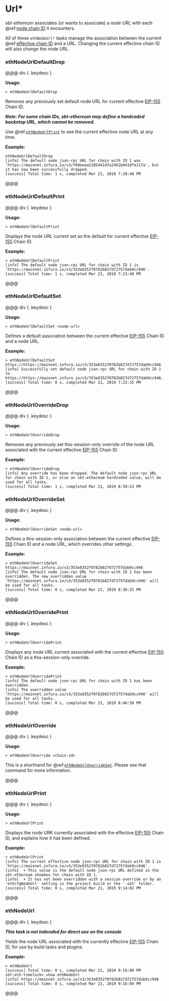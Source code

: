 # Url*

_sbt-ethereum_ associates (or wants to associate) a _node URL_ with each @ref:[node chain ID](#chain_id.md)
it encounters.

All of these `ethNodeUrl*` tasks manage the association between the current @ref:[effective chain ID](chain_id.md#ethnodechainidprint)
and a URL. Changing the current effective chain ID will also change the node URL.

### ethNodeUrlDefaultDrop

@@@ div { .keydesc }

**Usage:**
```
> ethNodeUrlDefaultDrop
```
Removes any previously set default node URL for current effective [EIP-155](https://github.com/ethereum/EIPs/blob/master/EIPS/eip-155.md) Chain ID.

_**Note: For some chain IDs, _sbt-ethereum_ may define a hardcoded backstop URL, which cannot be removed.**_

Use @ref:[`ethNodeUrlPrint`](#ethnodeurlprint) to see the current effective node URL at any time.

**Example:**
```
ethNodeUrlDefaultDrop
[info] The default node json-rpc URL for chain with ID 1 was 'https://mainnet.infura.io/v3/f69eeaa2105441dfa2461b0410fa117a', but it has now been successfully dropped.
[success] Total time: 1 s, completed Mar 21, 2019 7:28:40 PM
```

@@@

### ethNodeUrlDefaultPrint

@@@ div { .keydesc }

**Usage:**
```
> ethNodeUrlDefaultPrint
```
Displays the node URL current set as the default for current effective [EIP-155](https://github.com/ethereum/EIPs/blob/master/EIPS/eip-155.md) Chain ID.

**Example:**
```
> ethNodeUrlDefaultPrint
[info] The default node json-rpc URL for chain with ID 1 is 'https://mainnet.infura.io/v3/353e8352f0782b827d72757dab9cc946'.
[success] Total time: 1 s, completed Mar 21, 2019 7:23:40 PM
```

@@@

### ethNodeUrlDefaultSet

@@@ div { .keydesc }

**Usage:**
```
> ethNodeUrlDefaultSet <node-url>
```
Defines a default association between the current effective [EIP-155](https://github.com/ethereum/EIPs/blob/master/EIPS/eip-155.md) Chain ID and a node URL.

**Example:**
```
> ethNodeUrlDefaultSet https://https://mainnet.infura.io/v3/353e8352f0782b827d72757dab9cc946
[info] Successfully set default node json-rpc URL for chain with ID 1 to https://https://mainnet.infura.io/v3/353e8352f0782b827d72757dab9cc946.
[success] Total time: 0 s, completed Mar 21, 2019 7:22:35 PM
```

@@@


### ethNodeUrlOverrideDrop


@@@ div { .keydesc }

**Usage:**
```
> ethNodeUrlOverrideDrop
```
Removes any previously set this-session-only override of the node URL associated with the current effective [EIP-155](https://github.com/ethereum/EIPs/blob/master/EIPS/eip-155.md) Chain ID.

**Example:**
```
> ethNodeUrlOverrideDrop
[info] Any override has been dropped. The default node json-rpc URL for chain with ID 1, or else an sbt-ethereum hardcoded value, will be used for all tasks.
[success] Total time: 1 s, completed Mar 21, 2019 8:50:53 PM
```

### ethNodeUrlOverrideSet

@@@ div { .keydesc }

**Usage:**
```
> ethNodeUrlOverrideSet <node-url>
```
Defines a this-session-only association between the current effective [EIP-155](https://github.com/ethereum/EIPs/blob/master/EIPS/eip-155.md) Chain ID and a node URL, which overrides other settings.

**Example:**
```
> ethNodeUrlOverrideSet https://mainnet.infura.io/v3/353e8352f0782b827d72757dab9cc946
[info] The default node json-rpc URL for chain with ID 1 has been overridden. The new overridden value 'https://mainnet.infura.io/v3/353e8352f0782b827d72757dab9cc946' will be used for all tasks.
[success] Total time: 0 s, completed Mar 21, 2019 8:36:25 PM
```

@@@

### ethNodeUrlOverridePrint

@@@ div { .keydesc }

**Usage:**
```
> ethNodeUrlOverridePrint
```
Displays any node URL current associated with the current effective [EIP-155](https://github.com/ethereum/EIPs/blob/master/EIPS/eip-155.md) Chain ID as a this-session-only override.

**Example:**
```
> ethNodeUrlOverridePrint
[info] The default node json-rpc URL for chain with ID 1 has been overridden.
[info] The overridden value 'https://mainnet.infura.io/v3/353e8352f0782b827d72757dab9cc946' will be used for all tasks.
[success] Total time: 0 s, completed Mar 21, 2019 8:46:50 PM
```

@@@

### ethNodeUrlOverride

@@@ div { .keydesc }

**Usage:**
```
> ethNodeUrlOverride <chain-id>
```
This is a shorthand for @ref:[`ethNodeUrlOverrideSet`](#ethnodeurloverrideset). Please see that command for more information.

@@@

### ethNodeUrlPrint

@@@ div { .keydesc }

**Usage:**
```
> ethNodeUrlPrint
```

Displays the node URK currently associated with the effective [EIP-155](https://github.com/ethereum/EIPs/blob/master/EIPS/eip-155.md) Chain ID, and explains how it has been defined.

**Example:**
```
> ethNodeUrlPrint
[info] The current effective node json-rpc URL for chain with ID 1 is 'https://mainnet.infura.io/v3/353e8352f0782b827d72757dab9cc946'.
[info]  + This value is the default node json-rpc URL defined in the sbt-ethereum shoebox for chain with ID 1. 
[info]  + It has not been overridden with a session override or by an 'ethcfgNodeUrl' setting in the project build or the '.sbt' folder.
[success] Total time: 0 s, completed Mar 21, 2019 9:14:02 PM
```

@@@

### ethNodeUrl

@@@ div { .keydesc }

_**This task is not indended for direct use on the console**_

Yields the node URL associated with the currently effective [EIP-155](https://github.com/ethereum/EIPs/blob/master/EIPS/eip-155.md) Chain ID, for use by build tasks and
plugins.

**Example:**
```
> ethNodeUrl
[success] Total time: 0 s, completed Mar 21, 2019 9:16:00 PM
sbt:eth-timelock> show ethNodeUrl
[info] https://mainnet.infura.io/v3/353e8352f0782b827d72757dab9cc946
[success] Total time: 0 s, completed Mar 21, 2019 9:16:04 PM
```

@@@
